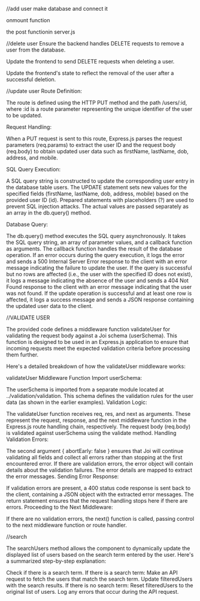 //add user
make database and connect it

onmount function

the post functionin server.js


//delete user
Ensure the backend handles DELETE requests to remove a user from the database.

Update the frontend to send DELETE requests when deleting a user.

Update the frontend's state to reflect the removal of the user after a successful deletion.


//update user
Route Definition:

The route is defined using the HTTP PUT method and the path /users/:id, where :id is a route parameter representing the unique identifier of the user to be updated.

Request Handling:

When a PUT request is sent to this route, Express.js parses the request parameters (req.params) to extract the user ID and the request body (req.body) to obtain updated user data such as firstName, lastName, dob, address, and mobile.

SQL Query Execution:

A SQL query string is constructed to update the corresponding user entry in the database table users. The UPDATE statement sets new values for the specified fields (firstName, lastName, dob, address, mobile) based on the provided user ID (id).
Prepared statements with placeholders (?) are used to prevent SQL injection attacks. The actual values are passed separately as an array in the db.query() method.

Database Query:

The db.query() method executes the SQL query asynchronously. It takes the SQL query string, an array of parameter values, and a callback function as arguments.
The callback function handles the result of the database operation. If an error occurs during the query execution, it logs the error and sends a 500 Internal Server Error response to the client with an error message indicating the failure to update the user.
If the query is successful but no rows are affected (i.e., the user with the specified ID does not exist), it logs a message indicating the absence of the user and sends a 404 Not Found response to the client with an error message indicating that the user was not found.
If the update operation is successful and at least one row is affected, it logs a success message and sends a JSON response containing the updated user data to the client.


//VALIDATE USER

The provided code defines a middleware function validateUser for validating the request body against a Joi schema (userSchema). This function is designed to be used in an Express.js application to ensure that incoming requests meet the expected validation criteria before processing them further.

Here's a detailed breakdown of how the validateUser middleware works:

validateUser Middleware Function
Import userSchema:

The userSchema is imported from a separate module located at ../validation/validation.
This schema defines the validation rules for the user data (as shown in the earlier examples).
Validation Logic:

The validateUser function receives req, res, and next as arguments. These represent the request, response, and the next middleware function in the Express.js route handling chain, respectively.
The request body (req.body) is validated against userSchema using the validate method.
Handling Validation Errors:

The second argument { abortEarly: false } ensures that Joi will continue validating all fields and collect all errors rather than stopping at the first encountered error.
If there are validation errors, the error object will contain details about the validation failures.
The error details are mapped to extract the error messages.
Sending Error Response:

If validation errors are present, a 400 status code response is sent back to the client, containing a JSON object with the extracted error messages.
The return statement ensures that the request handling stops here if there are errors.
Proceeding to the Next Middleware:

If there are no validation errors, the next() function is called, passing control to the next middleware function or route handler.




//search

The searchUsers method allows the component to dynamically update the displayed list of users based on the search term entered by the user. Here's a summarized step-by-step explanation:

Check if there is a search term.
If there is a search term:
    Make an API request to fetch the users that match the search term.
    Update filteredUsers with the search results.
If there is no search term:
    Reset filteredUsers to the original list of users.
Log any errors that occur during the API request.